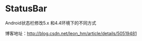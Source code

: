 # StatusBar
Android状态栏修改5.x 和4.4环境下的不同方式

博客地址：http://blog.csdn.net/leon_hm/article/details/50519481